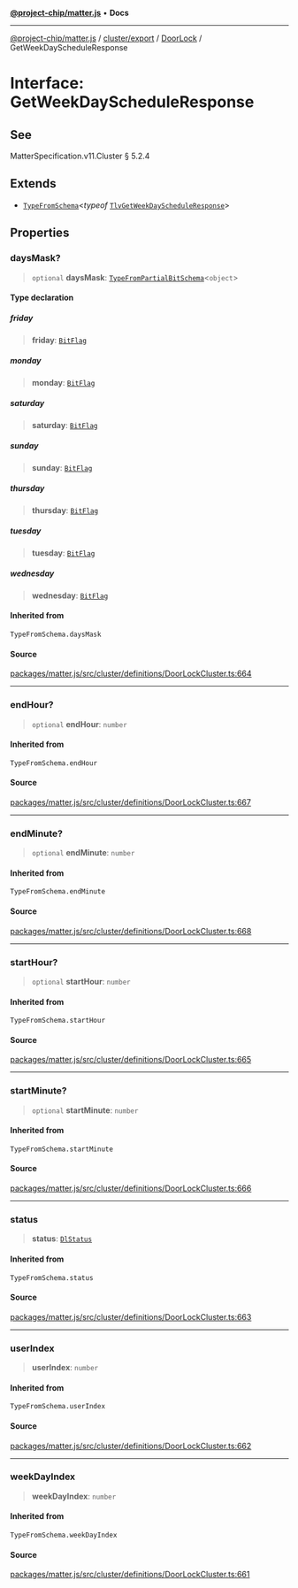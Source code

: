 [**@project-chip/matter.js**](../../../../../README.md) • **Docs**

***

[@project-chip/matter.js](../../../../../modules.md) / [cluster/export](../../../README.md) / [DoorLock](../README.md) / GetWeekDayScheduleResponse

# Interface: GetWeekDayScheduleResponse

## See

MatterSpecification.v11.Cluster § 5.2.4

## Extends

- [`TypeFromSchema`](../../../../../tlv/export/README.md#typefromschemas)\<*typeof* [`TlvGetWeekDayScheduleResponse`](../README.md#tlvgetweekdayscheduleresponse)\>

## Properties

### daysMask?

> `optional` **daysMask**: [`TypeFromPartialBitSchema`](../../../../../schema/export/README.md#typefrompartialbitschemat)\<`object`\>

#### Type declaration

##### friday

> **friday**: [`BitFlag`](../../../../../schema/export/README.md#bitflag)

##### monday

> **monday**: [`BitFlag`](../../../../../schema/export/README.md#bitflag)

##### saturday

> **saturday**: [`BitFlag`](../../../../../schema/export/README.md#bitflag)

##### sunday

> **sunday**: [`BitFlag`](../../../../../schema/export/README.md#bitflag)

##### thursday

> **thursday**: [`BitFlag`](../../../../../schema/export/README.md#bitflag)

##### tuesday

> **tuesday**: [`BitFlag`](../../../../../schema/export/README.md#bitflag)

##### wednesday

> **wednesday**: [`BitFlag`](../../../../../schema/export/README.md#bitflag)

#### Inherited from

`TypeFromSchema.daysMask`

#### Source

[packages/matter.js/src/cluster/definitions/DoorLockCluster.ts:664](https://github.com/project-chip/matter.js/blob/7a8cbb56b87d4ccf34bec5a9a95ab40a1711324f/packages/matter.js/src/cluster/definitions/DoorLockCluster.ts#L664)

***

### endHour?

> `optional` **endHour**: `number`

#### Inherited from

`TypeFromSchema.endHour`

#### Source

[packages/matter.js/src/cluster/definitions/DoorLockCluster.ts:667](https://github.com/project-chip/matter.js/blob/7a8cbb56b87d4ccf34bec5a9a95ab40a1711324f/packages/matter.js/src/cluster/definitions/DoorLockCluster.ts#L667)

***

### endMinute?

> `optional` **endMinute**: `number`

#### Inherited from

`TypeFromSchema.endMinute`

#### Source

[packages/matter.js/src/cluster/definitions/DoorLockCluster.ts:668](https://github.com/project-chip/matter.js/blob/7a8cbb56b87d4ccf34bec5a9a95ab40a1711324f/packages/matter.js/src/cluster/definitions/DoorLockCluster.ts#L668)

***

### startHour?

> `optional` **startHour**: `number`

#### Inherited from

`TypeFromSchema.startHour`

#### Source

[packages/matter.js/src/cluster/definitions/DoorLockCluster.ts:665](https://github.com/project-chip/matter.js/blob/7a8cbb56b87d4ccf34bec5a9a95ab40a1711324f/packages/matter.js/src/cluster/definitions/DoorLockCluster.ts#L665)

***

### startMinute?

> `optional` **startMinute**: `number`

#### Inherited from

`TypeFromSchema.startMinute`

#### Source

[packages/matter.js/src/cluster/definitions/DoorLockCluster.ts:666](https://github.com/project-chip/matter.js/blob/7a8cbb56b87d4ccf34bec5a9a95ab40a1711324f/packages/matter.js/src/cluster/definitions/DoorLockCluster.ts#L666)

***

### status

> **status**: [`DlStatus`](../enumerations/DlStatus.md)

#### Inherited from

`TypeFromSchema.status`

#### Source

[packages/matter.js/src/cluster/definitions/DoorLockCluster.ts:663](https://github.com/project-chip/matter.js/blob/7a8cbb56b87d4ccf34bec5a9a95ab40a1711324f/packages/matter.js/src/cluster/definitions/DoorLockCluster.ts#L663)

***

### userIndex

> **userIndex**: `number`

#### Inherited from

`TypeFromSchema.userIndex`

#### Source

[packages/matter.js/src/cluster/definitions/DoorLockCluster.ts:662](https://github.com/project-chip/matter.js/blob/7a8cbb56b87d4ccf34bec5a9a95ab40a1711324f/packages/matter.js/src/cluster/definitions/DoorLockCluster.ts#L662)

***

### weekDayIndex

> **weekDayIndex**: `number`

#### Inherited from

`TypeFromSchema.weekDayIndex`

#### Source

[packages/matter.js/src/cluster/definitions/DoorLockCluster.ts:661](https://github.com/project-chip/matter.js/blob/7a8cbb56b87d4ccf34bec5a9a95ab40a1711324f/packages/matter.js/src/cluster/definitions/DoorLockCluster.ts#L661)

